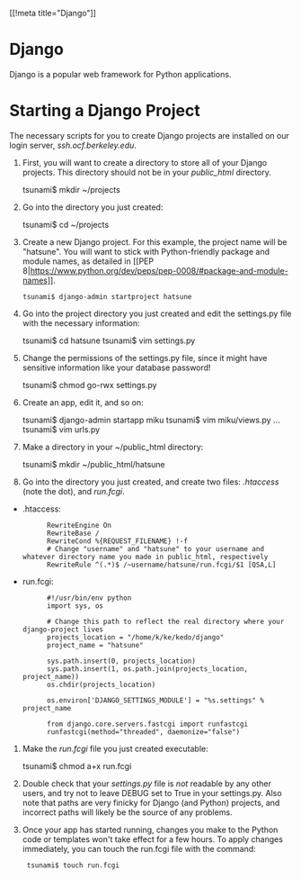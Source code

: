 [[!meta title="Django"]]
# Django

Django is a popular web framework for Python applications.

# Starting a Django Project

The necessary scripts for you to create Django projects are installed on our login server, _ssh.ocf.berkeley.edu_.

1.   First, you will want to create a directory to store all of your Django projects. This directory should not be in your *public_html* directory.

        tsunami$ mkdir ~/projects

1.   Go into the directory you just created:

        tsunami$ cd ~/projects

1.  Create a new Django project. For this example, the project name will be "hatsune". You will want to stick with Python-friendly package and module names, as detailed in [[PEP 8|https://www.python.org/dev/peps/pep-0008/#package-and-module-names]].

        tsunami$ django-admin startproject hatsune

1.   Go into the project directory you just created and edit the settings.py file with the necessary information:

        tsunami$ cd hatsune
        tsunami$ vim settings.py

1.   Change the permissions of the settings.py file, since it might have sensitive information like your database password!

        tsunami$ chmod go-rwx settings.py

1.   Create an app, edit it, and so on:

        tsunami$ django-admin startapp miku
        tsunami$ vim miku/views.py
        ...
        tsunami$ vim urls.py

1.    Make a directory in your ~/public_html directory:

        tsunami$ mkdir ~/public_html/hatsune

1.    Go into the directory you just created, and create two files: *.htaccess* (note the dot), and *run.fcgi*.

* .htaccess:

            RewriteEngine On
            RewriteBase /
            RewriteCond %{REQUEST_FILENAME} !-f
            # Change "username" and "hatsune" to your username and whatever directory name you made in public_html, respectively
            RewriteRule ^(.*)$ /~username/hatsune/run.fcgi/$1 [QSA,L]

* run.fcgi:

            #!/usr/bin/env python
            import sys, os

            # Change this path to reflect the real directory where your django-project lives
            projects_location = "/home/k/ke/kedo/django"
            project_name = "hatsune"

            sys.path.insert(0, projects_location)
            sys.path.insert(1, os.path.join(projects_location, project_name))
            os.chdir(projects_location)

            os.environ['DJANGO_SETTINGS_MODULE'] = "%s.settings" % project_name

            from django.core.servers.fastcgi import runfastcgi
            runfastcgi(method="threaded", daemonize="false")

1.   Make the *run.fcgi* file you just created executable:

        tsunami$ chmod a+x run.fcgi

1. Double check that your *settings.py* file is *not* readable by any other users, and try not to leave DEBUG set to True in your settings.py. Also note that paths are very finicky for Django (and Python) projects, and incorrect paths will likely be the source of any problems.

1. Once your app has started running, changes you make to the Python code or
   templates won't take effect for a few hours. To apply changes immediately,
   you can touch the run.fcgi file with the command:

        tsunami$ touch run.fcgi
